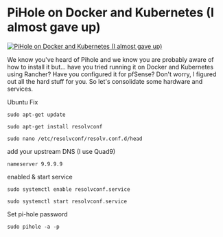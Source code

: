 # PiHole on Docker and Kubernetes (I almost gave up)

[![PiHole on Docker and Kubernetes (I almost gave up)](http://img.youtube.com/vi/NRe2-vye3ik/0.jpg)](https://www.youtube.com/watch?v=NRe2-vye3ik "PiHole on Docker and Kubernetes (I almost gave up)")


We know you've heard of Pihole and we know you are probably aware of how to install it but... have you tried running it on Docker and Kubernetes using Rancher?  Have you configured it for pfSense?  Don't worry, I figured out all the hard stuff for you.  So let's consolidate some hardware and services.


Ubuntu Fix

`sudo apt-get update`

`sudo apt-get install resolvconf`

`sudo nano /etc/resolvconf/resolv.conf.d/head`

add your upstream DNS (I use Quad9)

```
nameserver 9.9.9.9
```

enabled & start service

`sudo systemctl enable resolvconf.service`

`sudo systemctl start resolvconf.service`

Set pi-hole password

`sudo pihole -a -p`
